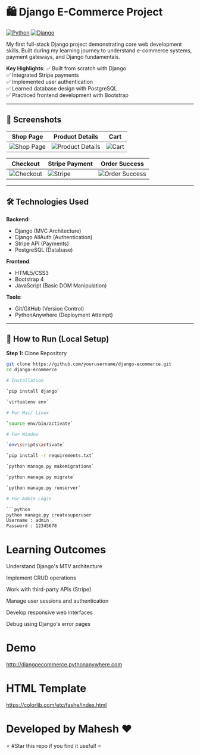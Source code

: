 # 🛍️ Django E-Commerce Project

[![Python](https://img.shields.io/badge/Python-3.7%2B-blue)](https://python.org)
[![Django](https://img.shields.io/badge/Django-2.2-green)](https://www.djangoproject.com)


My first full-stack Django project demonstrating core web development skills. Built during my learning journey to understand e-commerce systems, payment gateways, and Django fundamentals.

**Key Highlights**:
✅ Built from scratch with Django  
✅ Integrated Stripe payments  
✅ Implemented user authentication  
✅ Learned database design with PostgreSQL  
✅ Practiced frontend development with Bootstrap  

---

## 📸 Screenshots

| **Shop Page** | **Product Details** | **Cart** |
|---------------|----------------------|----------|
| ![Shop Page](https://user-images.githubusercontent.com/29988949/66098968-923f9000-e559-11e9-8691-cd5c2b181ca1.png) | ![Product Details](https://user-images.githubusercontent.com/29988949/66291084-bff84200-e895-11e9-8d53-3aa23b29dbae.png) | ![Cart](https://user-images.githubusercontent.com/29988949/66291144-f0d87700-e895-11e9-8545-b8f93f799063.png) |

| **Checkout** | **Stripe Payment** | **Order Success** |
|--------------|--------------------|-------------------|
| ![Checkout](https://user-images.githubusercontent.com/29988949/66291542-013d2180-e897-11e9-8ea9-40afcb90cee2.png) | ![Stripe](https://user-images.githubusercontent.com/29988949/66291610-29c51b80-e897-11e9-8b47-20de35d6c1d0.png) | ![Order Success](https://user-images.githubusercontent.com/29988949/66291657-3e091880-e897-11e9-830b-6cf44e72a995.png) |

---

## 🛠️ Technologies Used
**Backend**:
- Django (MVC Architecture)
- Django AllAuth (Authentication)
- Stripe API (Payments)
- PostgreSQL (Database)

**Frontend**:
- HTML5/CSS3
- Bootstrap 4
- JavaScript (Basic DOM Manipulation)

**Tools**:
- Git/GitHub (Version Control)
- PythonAnywhere (Deployment Attempt)

---

## 🚀 How to Run (Local Setup)
**Step 1:** Clone Repository  
```bash
git clone https://github.com/yourusername/django-ecommerce.git
cd django-ecommerce

# Installation

`pip install django`

`virtualenv env`

# For Mac/ Linux

`source env/bin/activate`

# For Window

`env\scripts\activate`

`pip install -r requirements.txt`

`python manage.py makemigrations`

`python manage.py migrate`

`python manage.py runserver`

# For Admin Login

```python
python manage.py createsuperuser
Username : admin
Password : 12345678
```

 # Learning Outcomes
Understand Django's MTV architecture

Implement CRUD operations

Work with third-party APIs (Stripe)

Manage user sessions and authentication

Develop responsive web interfaces

Debug using Django's error pages
# Demo

http://djangoecommerce.pythonanywhere.com

# HTML Template

https://colorlib.com/etc/fashe/index.html
# Developed by Mahesh ❤️

⭐ #Star this repo if you find it useful! ⭐
